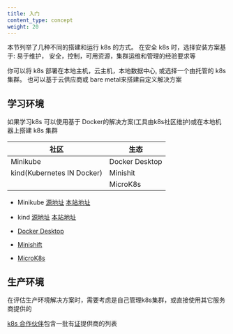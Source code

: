 ```yaml
---
title: 入门
content_type: concept
weight: 20
---
```


<!-- overview -->
<!--
This section lists the different ways to set up and run Kubernetes.
When you install Kubernetes, choose an installation type based on: ease of maintenance, security,
control, available resources, and expertise required to operate and manage a cluster.

You can deploy a Kubernetes cluster on a local machine, cloud, on-prem datacenter, or choose a managed Kubernetes cluster. There are also custom solutions across a wide range of cloud providers, or bare metal environments.
 -->

本节列举了几种不同的搭建和运行 k8s 的方式。
在安全 k8s 时，选择安装方案基于: 易于维护， 安全，控制，可用资源，集群运维和管理的经验要求等

你可以将 k8s 部署在本地主机，云主机，本地数据中心, 或选择一个由托管的 k8s 集群。
也可以基于云供应商或 bare metal来搭建自定义解决方案

<!--
## Learning environment

If you're learning Kubernetes, use the tools supported by the Kubernetes community, or tools in the ecosystem to set up a Kubernetes cluster on a local machine.

 -->
## 学习环境

如果学习k8s 可以使用基于 Docker的解决方案(工具由k8s社区维护)或在本地机器上搭建 k8s 集群

|社区                                     |生态|
|----------------------------------------|------|
|Minikube                                |Docker Desktop|
|kind(Kubernetes IN Docker)              |Minishit|
|                                        |MicroK8s|

- Minikube
  [源地址](https://kubernetes.io/docs/setup/learning-environment/minikube/)
  [本站地址](/k8sDocs/docs/setup/00-minikube/)

- kind
  [源地址](https://kubernetes.io/docs/setup/learning-environment/kind/)
  [本站地址](/k8sDocs/docs/setup/01-kind/)

- [Docker Desktop](https://www.docker.com/products/docker-desktop)
- [Minishift](https://docs.okd.io/latest/minishift/)
- [MicroK8s](https://microk8s.io/)

<!--
## Production environment

When evaluating a solution for a production environment, consider which aspects of operating a Kubernetes cluster (or _abstractions_) you want to manage yourself or offload to a provider.

[Kubernetes Partners](https://kubernetes.io/partners/#conformance) includes a list of [Certified Kubernetes](https://github.com/cncf/k8s-conformance/#certified-kubernetes) providers.
 -->
## 生产环境

在评估生产环境解决方案时，需要考虑是自己管理k8s集群，或直接使用其它服务商提供的

[k8s 合作伙伴](https://kubernetes.io/partners/#conformance)包含一批有[证](https://github.com/cncf/k8s-conformance/#certified-kubernetes)提供商的列表
